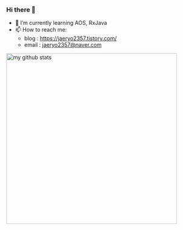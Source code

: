 ### Hi there 👋

- 🌱 I’m currently learning AOS, RxJava
- 📫 How to reach me: 
   - blog : https://jaeryo2357.tistory.com/
   - email : jaeryo2357@naver.com
   
<!-- My GitHub stats with Dracula theme ❤️ -->
<p >
<img src="https://github-readme-stats.vercel.app/api?username=jaeryo2357&show_icons=true&theme=dracula" alt="my github stats" width="450"/>
</p>
   

<!--
**jaeryo2357/jaeryo2357** is a ✨ _special_ ✨ repository because its `README.md` (this file) appears on your GitHub profile.

Here are some ideas to get you started:

- 🔭 I’m currently working on ...
- 🌱 I’m currently learning ...
- 👯 I’m looking to collaborate on ...
- 🤔 I’m looking for help with ...
- 💬 Ask me about ...
- 📫 How to reach me: ...
- 😄 Pronouns: ...
- ⚡ Fun fact: ...
-->
